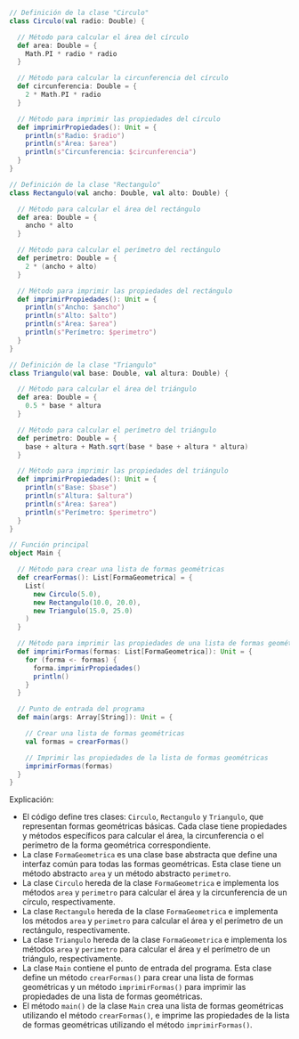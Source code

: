 ```scala
// Definición de la clase "Circulo"
class Circulo(val radio: Double) {

  // Método para calcular el área del círculo
  def area: Double = {
    Math.PI * radio * radio
  }

  // Método para calcular la circunferencia del círculo
  def circunferencia: Double = {
    2 * Math.PI * radio
  }

  // Método para imprimir las propiedades del círculo
  def imprimirPropiedades(): Unit = {
    println(s"Radio: $radio")
    println(s"Área: $area")
    println(s"Circunferencia: $circunferencia")
  }
}

// Definición de la clase "Rectangulo"
class Rectangulo(val ancho: Double, val alto: Double) {

  // Método para calcular el área del rectángulo
  def area: Double = {
    ancho * alto
  }

  // Método para calcular el perímetro del rectángulo
  def perimetro: Double = {
    2 * (ancho + alto)
  }

  // Método para imprimir las propiedades del rectángulo
  def imprimirPropiedades(): Unit = {
    println(s"Ancho: $ancho")
    println(s"Alto: $alto")
    println(s"Área: $area")
    println(s"Perímetro: $perimetro")
  }
}

// Definición de la clase "Triangulo"
class Triangulo(val base: Double, val altura: Double) {

  // Método para calcular el área del triángulo
  def area: Double = {
    0.5 * base * altura
  }

  // Método para calcular el perímetro del triángulo
  def perimetro: Double = {
    base + altura + Math.sqrt(base * base + altura * altura)
  }

  // Método para imprimir las propiedades del triángulo
  def imprimirPropiedades(): Unit = {
    println(s"Base: $base")
    println(s"Altura: $altura")
    println(s"Área: $area")
    println(s"Perímetro: $perimetro")
  }
}

// Función principal
object Main {

  // Método para crear una lista de formas geométricas
  def crearFormas(): List[FormaGeometrica] = {
    List(
      new Circulo(5.0),
      new Rectangulo(10.0, 20.0),
      new Triangulo(15.0, 25.0)
    )
  }

  // Método para imprimir las propiedades de una lista de formas geométricas
  def imprimirFormas(formas: List[FormaGeometrica]): Unit = {
    for (forma <- formas) {
      forma.imprimirPropiedades()
      println()
    }
  }

  // Punto de entrada del programa
  def main(args: Array[String]): Unit = {

    // Crear una lista de formas geométricas
    val formas = crearFormas()

    // Imprimir las propiedades de la lista de formas geométricas
    imprimirFormas(formas)
  }
}
```

Explicación:

* El código define tres clases: `Circulo`, `Rectangulo` y `Triangulo`, que representan formas geométricas básicas. Cada clase tiene propiedades y métodos específicos para calcular el área, la circunferencia o el perímetro de la forma geométrica correspondiente.
* La clase `FormaGeometrica` es una clase base abstracta que define una interfaz común para todas las formas geométricas. Esta clase tiene un método abstracto `area` y un método abstracto `perimetro`.
* La clase `Circulo` hereda de la clase `FormaGeometrica` e implementa los métodos `area` y `perimetro` para calcular el área y la circunferencia de un círculo, respectivamente.
* La clase `Rectangulo` hereda de la clase `FormaGeometrica` e implementa los métodos `area` y `perimetro` para calcular el área y el perímetro de un rectángulo, respectivamente.
* La clase `Triangulo` hereda de la clase `FormaGeometrica` e implementa los métodos `area` y `perimetro` para calcular el área y el perímetro de un triángulo, respectivamente.
* La clase `Main` contiene el punto de entrada del programa. Esta clase define un método `crearFormas()` para crear una lista de formas geométricas y un método `imprimirFormas()` para imprimir las propiedades de una lista de formas geométricas.
* El método `main()` de la clase `Main` crea una lista de formas geométricas utilizando el método `crearFormas()`, e imprime las propiedades de la lista de formas geométricas utilizando el método `imprimirFormas()`.